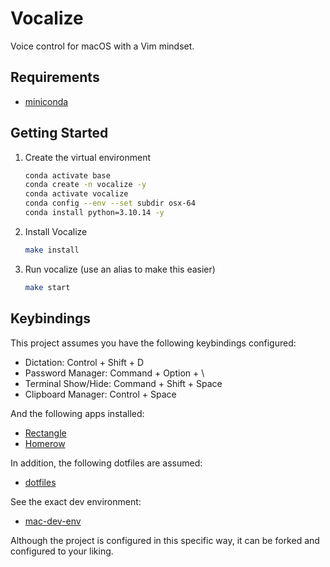 # Vocalize

Voice control for macOS with a Vim mindset.

## Requirements

- [miniconda](https://docs.anaconda.com/miniconda/)

## Getting Started

1. Create the virtual environment

   ```sh
   conda activate base
   conda create -n vocalize -y
   conda activate vocalize
   conda config --env --set subdir osx-64
   conda install python=3.10.14 -y
   ```

2. Install Vocalize

   ```sh
   make install
   ```

3. Run vocalize (use an alias to make this easier)

   ```sh
   make start
   ```

## Keybindings

This project assumes you have the following keybindings configured:

- Dictation: Control + Shift + D
- Password Manager: Command + Option + \
- Terminal Show/Hide: Command + Shift + Space
- Clipboard Manager: Control + Space

And the following apps installed:

- [Rectangle](https://github.com/rxhanson/Rectangle)
- [Homerow](https://github.com/nchudleigh/homerow)

In addition, the following dotfiles are assumed:

- [dotfiles](https://github.com/joshcummingsdesign/mac-dev-env/blob/master/dotfiles)

See the exact dev environment:

- [mac-dev-env](https://github.com/joshcummingsdesign/mac-dev-env)

Although the project is configured in this specific way, it can be forked and
configured to your liking.

